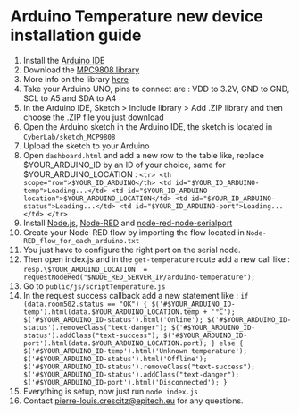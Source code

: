 # Arduino Temperature new device installation guide
1. Install the [Arduino IDE](https://www.arduino.cc/en/Main/Software)
2. Download the [MPC9808 library](https://github.com/adafruit/Adafruit_MCP9808_Library/archive/master.zip)
3. More info on the library [here](https://learn.adafruit.com/adafruit-mcp9808-precision-i2c-temperature-sensor-guide/arduino-code)
4. Take your Arduino UNO, pins to connect are : VDD to 3.2V, GND to GND, SCL to A5 and SDA to A4
5. In the Arduino IDE, Sketch > Include library > Add .ZIP library and then choose the .ZIP file you just download
6. Open the Arduino sketch in the Arduino IDE, the sketch is located in `CyberLab/sketch_MCP9808`
7. Upload the sketch to your Arduino
8. Open `dashboard.html` and add a new row to the table like, replace \$YOUR_ARDUINO_ID by an ID of your choice, same for \$YOUR_ARDUINO_LOCATION :   `<tr>
            <th scope="row">$YOUR_ID_ARDUINO</th>
            <td id="$YOUR_ID_ARDUINO-temp">Loading...</td>
            <td id="$YOUR_ID_ARDUINO-location">$YOUR_ARDUINO_LOCATION</td>
            <td id="$YOUR_ID_ARDUINO-status">Loading...</td>
            <td id="$YOUR_ID_ARDUINO-port">Loading...</td>
          </tr>`
9. Install [Node.js](https://nodejs.org/en/),  [Node-RED](https://nodered.org/docs/getting-started/local) and [node-red-node-serialport](https://flows.nodered.org/node/node-red-node-serialport)
10. Create your Node-RED flow by importing the flow located in `Node-RED_flow_for_each_arduino.txt`
11. You just have to configure the right port on the serial node.
12. Then open index.js and in the `get-temperature` route add a new call like : `resp.\$YOUR_ARDUINO_LOCATION  =  requestNodeRed("$NODE_RED_SERVER_IP/arduino-temperature");`
13. Go to `public/js/scriptTemperature.js`
14. In the request success callback add a new statement like : `if (data.room502.status == "OK") {
            $('#$YOUR_ARDUINO_ID-temp').html(data.$YOUR_ARDUINO_LOCATION.temp + '°C');
            $('#$YOUR_ARDUINO_ID-status').html('Online');
            $('#$YOUR_ARDUINO_ID-status').removeClass("text-danger");
              $('#$YOUR_ARDUINO_ID-status').addClass("text-success");
            $('#$YOUR_ARDUINO_ID-port').html(data.$YOUR_ARDUINO_LOCATION.port);
        }
        else {
            $('#$YOUR_ARDUINO_ID-temp').html('Unknown temperature');
            $('#$YOUR_ARDUINO_ID-status').html('Offline');
            $('#$YOUR_ARDUINO_ID-status').removeClass("text-success");
              $('#$YOUR_ARDUINO_ID-status').addClass("text-danger");
            $('#$YOUR_ARDUINO_ID-port').html('Disconnected');
        }`
15. Everything is setup, now just run `node index.js` 
16. Contact pierre-louis.crescitz@epitech.eu for any questions.
